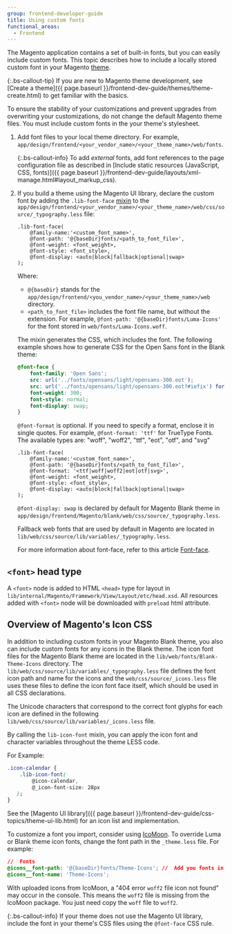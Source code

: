 ```yaml
---
group: frontend-developer-guide
title: Using custom fonts
functional_areas:
  - Frontend
---
```


The Magento application contains a set of built-in fonts, but you can easily include custom fonts. This topic describes how to include a locally stored custom font in your Magento [theme](https://glossary.magento.com/theme).

{:.bs-callout-tip}
If you are new to Magento theme development, see [Create a theme]({{ page.baseurl }}/frontend-dev-guide/themes/theme-create.html) to get familiar with the basics.

To ensure the stability of your customizations and prevent upgrades from overwriting your customizations, do not change the default Magento theme files. You must include custom fonts in the your theme's stylesheet.

1. Add font files to your local theme directory. For example, `app/design/frontend/<your_vendor_name>/<your_theme_name>/web/fonts`.

    {:.bs-callout-info}
    To add _external_ fonts, add font references to the page configuration file as described in [Include static resources (JavaScript, CSS, fonts)]({{ page.baseurl }}/frontend-dev-guide/layouts/xml-manage.html#layout_markup_css).

1. If you build a theme using the Magento UI library, declare the custom font by adding the `.lib-font-face` [mixin](https://glossary.magento.com/mixin) to the `app/design/frontend/<your_vendor_name>/<your_theme_name>/web/css/source/_typography.less` file:

   ```less
   .lib-font-face(
       @family-name:'<custom_font_name>',
       @font-path: '@{baseDir}fonts/<path_to_font_file>',
       @font-weight: <font_weight>,
       @font-style: <font_style>,
       @font-display: <auto|block|fallback|optional|swap>
   );
   ```

   Where:

      *  `@{baseDir}` stands for the `app/design/frontend/<you_vendor_name>/<your_theme_name>/web` directory.
      *  `<path_to_font_file>` includes the font file name, but without the extension. For example, `@font-path: '@{baseDir}fonts/Luma-Icons'` for the font stored in `web/fonts/Luma-Icons.woff`.

   The mixin generates the CSS, which includes the font. The following example shows how to generate CSS for the Open Sans font in the Blank theme:

   ```css
   @font-face {
       font-family: 'Open Sans';
       src: url('../fonts/opensans/light/opensans-300.eot');
       src: url('../fonts/opensans/light/opensans-300.eot?#iefix') format('embedded-opentype'), url('../fonts/opensans/light/opensans-300.woff2') format('woff2'), url('../fonts/opensans/light/opensans-300.woff') format('woff'), url('../fonts/opensans/light/opensans-300.ttf') format('truetype'), url('../fonts/opensans/light/opensans-300.svg#Open Sans') format('svg');
       font-weight: 300;
       font-style: normal;
       font-display: swap;
   }
   ```

   `@font-format` is optional. If you need to specify a format, enclose it in single quotes. For example, `@font-format: 'ttf'` for TrueType Fonts. The available types are: "woff", "woff2", "ttf", "eot", "otf", and "svg"

   ```less
   .lib-font-face(
       @family-name:'<custom_font_name>',
       @font-path: '@{baseDir}fonts/<path_to_font_file>',
       @font-format: '<ttf|woff|woff2|eot|otf|svg>',
       @font-weight: <font_weight>,
       @font-style: <font_style>,
       @font-display: <auto|block|fallback|optional|swap>
   );
   ```

   `@font-display: swap` is declared by default for Magento Blank theme in `app/design/frontend/Magento/blank/web/css/source/_typography.less`.

   Fallback web fonts that are used by default in Magento are located in `lib/web/css/source/lib/variables/_typography.less`.

   For more information about font-face, refer to this article [Font-face](https://developer.mozilla.org/en-US/docs/Web/CSS/@font-face).

## `<font>` head type

A `<font>` node is added to HTML `<head>` type for layout in `lib/internal/Magento/Framework/View/Layout/etc/head.xsd`. All resources added with `<font>` node will be downloaded with `preload` html attribute.

## Overview of Magento's Icon CSS

In addition to including custom fonts in your Magento Blank theme, you also can include custom fonts for any icons in the Blank theme. The icon font files for the Magento Blank theme are located in the `lib/web/fonts/Blank-Theme-Icons` directory. The `lib/web/css/source/lib/variables/_typography.less` file defines the font icon path and name for the icons and the `web/css/source/_icons.less` file uses these files to define the icon font face itself, which should be used in all CSS declarations.

 The Unicode characters that correspond to the correct font glyphs for each icon are defined in the following `lib/web/css/source/lib/variables/_icons.less` file.

By calling the `lib-icon-font` mixin, you can apply the icon font and character variables throughout the theme LESS code.

For Example:

```css
.icon-calendar {
    .lib-icon-font(
        @icon-calendar,
        @_icon-font-size: 28px
   );
}
```

See the [Magento UI library]({{ page.baseurl }}/frontend-dev-guide/css-topics/theme-ui-lib.html) for an icon list and implementation.

To customize a font you import, consider using [IcoMoon](https://icomoon.io/app/). To override Luma or Blank theme icon fonts, change the font path in the `_theme.less` file. For example:

```css
//  Fonts
@icons__font-path: '@{baseDir}fonts/Theme-Icons'; //  Add you fonts in your-theme/web/fonts
@icons__font-name: 'Theme-Icons';
```

With uploaded icons from IcoMoon, a "404 error `woff2` file icon not found" may occur in the console. This means the `woff2` file is missing from the IcoMoon package. You just need copy the `woff` file to `woff2`.

{:.bs-callout-info}
If your theme does not use the Magento UI library, include the font in your theme's CSS files using the `@font-face` CSS rule.
